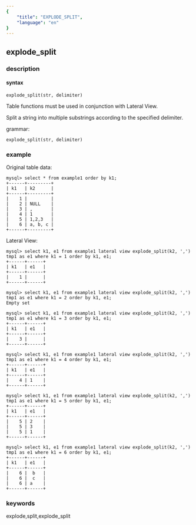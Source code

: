 ```yaml
---
{
    "title": "EXPLODE_SPLIT",
    "language": "en"
}
---
```


## explode_split

### description
#### syntax

`explode_split(str, delimiter)`

Table functions must be used in conjunction with Lateral View.

Split a string into multiple substrings according to the specified delimiter.

grammar:

```
explode_split(str, delimiter)
```

### example

Original table data:

```
mysql> select * from example1 order by k1;
+------+---------+
| k1   | k2      |
+------+---------+
|    1 |         |
|    2 | NULL    |
|    3 | ,       |
|    4 | 1       |
|    5 | 1,2,3   |
|    6 | a, b, c |
+------+---------+
```

Lateral View:

```
mysql> select k1, e1 from example1 lateral view explode_split(k2, ',') tmp1 as e1 where k1 = 1 order by k1, e1;
+------+------+
| k1   | e1   |
+------+------+
|    1 |      |
+------+------+

mysql> select k1, e1 from example1 lateral view explode_split(k2, ',') tmp1 as e1 where k1 = 2 order by k1, e1;
Empty set

mysql> select k1, e1 from example1 lateral view explode_split(k2, ',') tmp1 as e1 where k1 = 3 order by k1, e1;
+------+------+
| k1   | e1   |
+------+------+
|    3 |      |
+------+------+

mysql> select k1, e1 from example1 lateral view explode_split(k2, ',') tmp1 as e1 where k1 = 4 order by k1, e1;
+------+------+
| k1   | e1   |
+------+------+
|    4 | 1    |
+------+------+

mysql> select k1, e1 from example1 lateral view explode_split(k2, ',') tmp1 as e1 where k1 = 5 order by k1, e1;
+------+------+
| k1   | e1   |
+------+------+
|    5 | 2    |
|    5 | 3    |
|    5 | 1    |
+------+------+

mysql> select k1, e1 from example1 lateral view explode_split(k2, ',') tmp1 as e1 where k1 = 6 order by k1, e1;
+------+------+
| k1   | e1   |
+------+------+
|    6 |  b   |
|    6 |  c   |
|    6 | a    |
+------+------+
```

### keywords

explode,split,explode_split
